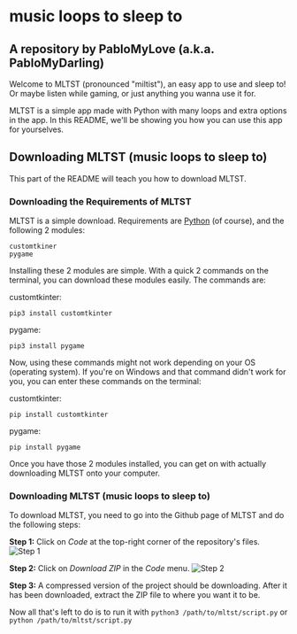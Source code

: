 # music loops to sleep to
## A repository by PabloMyLove (a.k.a. PabloMyDarling)

Welcome to MLTST (pronounced "miltist"), an easy app to use and sleep to! Or maybe listen while gaming, or just anything you wanna use it for.

MLTST is a simple app made with Python with many loops and extra options in the app. In this README, we'll be showing you how you can use this app for yourselves.

## Downloading MLTST (music loops to sleep to)

This part of the README will teach you how to download MLTST.

### Downloading the Requirements of MLTST

MLTST is a simple download. Requirements are [Python](https://python.org) (of course), and the following 2 modules:

```
customtkiner
pygame
```

Installing these 2 modules are simple. With a quick 2 commands on the terminal, you can download these modules easily. The commands are:

customtkinter:


``pip3 install customtkinter``


pygame:


``pip3 install pygame``

Now, using these commands might not work depending on your OS (operating system). If you're on Windows and that command didn't work for you, you can enter these commands on the terminal:

customtkinter:


``pip install customtkinter``


pygame:


``pip install pygame``


Once you have those 2 modules installed, you can get on with actually downloading MLTST onto your computer.

### Downloading MLTST (music loops to sleep to)

To download MLTST, you need to go into the Github page of MLTST and do the following steps:

**Step 1:** Click on *Code* at the top-right corner of the repository's files.
![Step 1](https://i.imgur.com/LCneMKb.jpeg)


**Step 2:** Click on *Download ZIP* in the *Code* menu.
![Step 2](https://i.imgur.com/co2MPXY.jpeg)


**Step 3:** A compressed version of the project should be downloading. After it has been downloaded, extract the ZIP file to where you want it to be.

Now all that's left to do is to run it with ``python3 /path/to/mltst/script.py`` or ``python /path/to/mltst/script.py``
